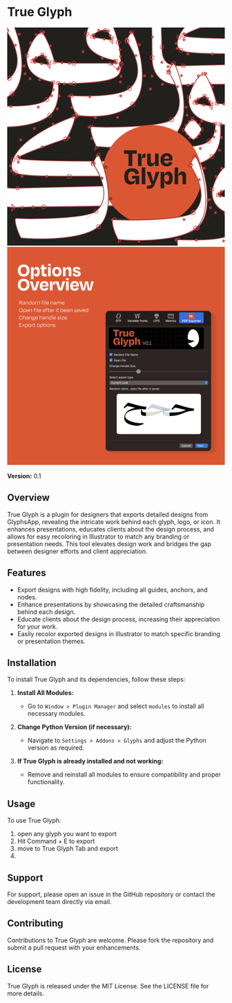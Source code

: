 # True Glyph

![True Glyph Screenshot](trueglyphScreenshot.png)
![True Glyph Screenshot](trueglyphScreenshot2.png)

**Version:** 0.1

## Overview
True Glyph is a plugin for designers that exports detailed designs from GlyphsApp, revealing the intricate work behind each glyph, logo, or icon. It enhances presentations, educates clients about the design process, and allows for easy recoloring in Illustrator to match any branding or presentation needs. This tool elevates design work and bridges the gap between designer efforts and client appreciation.

## Features
- Export designs with high fidelity, including all guides, anchors, and nodes.
- Enhance presentations by showcasing the detailed craftsmanship behind each design.
- Educate clients about the design process, increasing their appreciation for your work.
- Easily recolor exported designs in Illustrator to match specific branding or presentation themes.

## Installation
To install True Glyph and its dependencies, follow these steps:

1. **Install All Modules:**
   - Go to `Window > Plugin Manager` and select `modules` to install all necessary modules.

2. **Change Python Version (if necessary):**
   - Navigate to `Settings > Addons > Glyphs` and adjust the Python version as required.

3. **If True Glyph is already installed and not working:**
   - Remove and reinstall all modules to ensure compatibility and proper functionality.

## Usage
To use True Glyph:
1. open any glyph you want to export
2. Hit Command + E to export 
3. move to True Glyph Tab and export
4. 
## Support
For support, please open an issue in the GitHub repository or contact the development team directly via email.

## Contributing
Contributions to True Glyph are welcome. Please fork the repository and submit a pull request with your enhancements.

## License
True Glyph is released under the MIT License. See the LICENSE file for more details.
